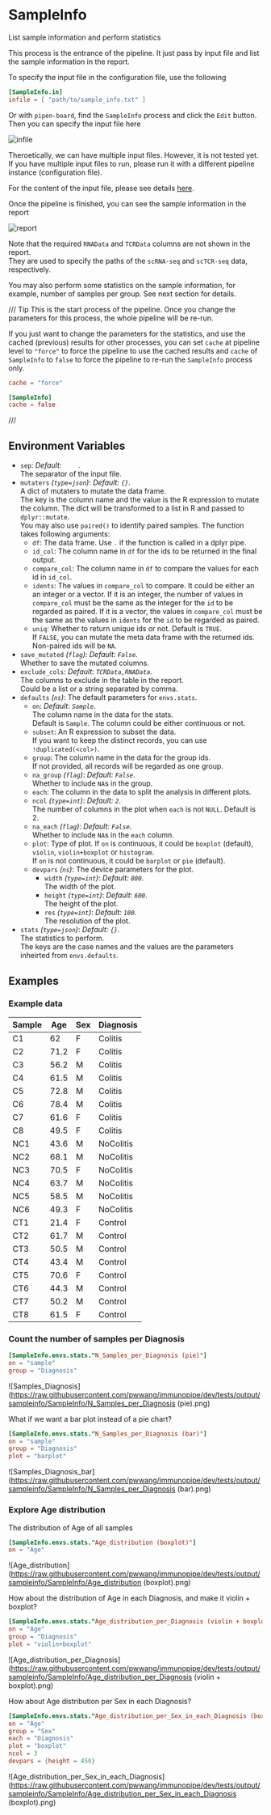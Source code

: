 # SampleInfo

List sample information and perform statistics



This process is the entrance of the pipeline. It just pass by input file and list
the sample information in the report.<br />

To specify the input file in the configuration file, use the following

```toml
[SampleInfo.in]
infile = [ "path/to/sample_info.txt" ]
```

Or with `pipen-board`, find the `SampleInfo` process and click the `Edit` button.<br />
Then you can specify the input file here

![infile](../processes/images/SampleInfo-infile.png)

Theroetically, we can have multiple input files. However, it is not tested yet.<br />
If you have multiple input files to run, please run it with a different pipeline
instance (configuration file).<br />

For the content of the input file, please see details
[here](../preparing-input.md#metadata).<br />

Once the pipeline is finished, you can see the sample information in the report

![report](../processes/images/SampleInfo-report.png)

Note that the required `RNAData` and `TCRData` columns are not shown in the report.<br />
They are used to specify the paths of the `scRNA-seq` and `scTCR-seq` data, respectively.<br />

You may also perform some statistics on the sample information, for example,
number of samples per group. See next section for details.<br />

/// Tip
This is the start process of the pipeline. Once you change the parameters for
this process, the whole pipeline will be re-run.<br />

If you just want to change the parameters for the statistics, and use the
cached (previous) results for other processes, you can set `cache` at
pipeline level to `"force"` to force the pipeline to use the cached results
and `cache` of `SampleInfo` to `false` to force the pipeline to re-run the
`SampleInfo` process only.<br />

```toml
cache = "force"

[SampleInfo]
cache = false
```
///

## Environment Variables

- `sep`: *Default: `	`*. <br />
    The separator of the input file.<br />
- `mutaters` *(`type=json`)*: *Default: `{}`*. <br />
    A dict of mutaters to mutate the data frame.<br />
    The key is the column name and the value is the R expression
    to mutate the column. The dict will be transformed to a list in R
    and passed to `dplyr::mutate`.<br />
    You may also use `paired()` to identify paired samples. The function
    takes following arguments:<br />
    * `df`: The data frame. Use `.` if the function is called in
    a dplyr pipe.<br />
    * `id_col`: The column name in `df` for the ids to be returned in
    the final output.<br />
    * `compare_col`: The column name in `df` to compare the values for
    each id in `id_col`.<br />
    * `idents`: The values in `compare_col` to compare. It could be
    either an an integer or a vector. If it is an integer,
    the number of values in `compare_col` must be the same as
    the integer for the `id` to be regarded as paired. If it is
    a vector, the values in `compare_col` must be the same
    as the values in `idents` for the `id` to be regarded as paired.<br />
    * `uniq`: Whether to return unique ids or not. Default is `TRUE`.<br />
    If `FALSE`, you can mutate the meta data frame with the
    returned ids. Non-paired ids will be `NA`.<br />
- `save_mutated` *(`flag`)*: *Default: `False`*. <br />
    Whether to save the mutated columns.<br />
- `exclude_cols`: *Default: `TCRData,RNAData`*. <br />
    The columns to exclude in the table in the report.<br />
    Could be a list or a string separated by comma.<br />
- `defaults` *(`ns`)*:
    The default parameters for `envs.stats`.<br />
    - `on`: *Default: `Sample`*. <br />
        The column name in the data for the stats.<br />
        Default is `Sample`. The column could be either continuous or not.<br />
    - `subset`:
        An R expression to subset the data.<br />
        If you want to keep the distinct records, you can use
        `!duplicated(<col>)`.<br />
    - `group`:
        The column name in the data for the group ids.<br />
        If not provided, all records will be regarded as one group.<br />
    - `na_group` *(`flag`)*: *Default: `False`*. <br />
        Whether to include `NA`s in the group.<br />
    - `each`:
        The column in the data to split the analysis in different
        plots.<br />
    - `ncol` *(`type=int`)*: *Default: `2`*. <br />
        The number of columns in the plot when `each`
        is not `NULL`. Default is 2.<br />
    - `na_each` *(`flag`)*: *Default: `False`*. <br />
        Whether to include `NA`s in the `each` column.<br />
    - `plot`:
        Type of plot. If `on` is continuous, it could be
        `boxplot` (default), `violin`, `violin+boxplot` or `histogram`.<br />
        If `on` is not continuous, it could be `barplot` or
        `pie` (default).<br />
    - `devpars` *(`ns`)*:
        The device parameters for the plot.<br />
        - `width` *(`type=int`)*: *Default: `800`*. <br />
            The width of the plot.<br />
        - `height` *(`type=int`)*: *Default: `600`*. <br />
            The height of the plot.<br />
        - `res` *(`type=int`)*: *Default: `100`*. <br />
            The resolution of the plot.<br />
- `stats` *(`type=json`)*: *Default: `{}`*. <br />
    The statistics to perform.<br />
    The keys are the case names and the values are the parameters
    inheirted from `envs.defaults`.<br />

## Examples

### Example data

| Sample | Age | Sex | Diagnosis |
|--------|-----|-----|-----------|
| C1     | 62  | F   | Colitis   |
| C2     | 71.2| F   | Colitis   |
| C3     | 56.2| M   | Colitis   |
| C4     | 61.5| M   | Colitis   |
| C5     | 72.8| M   | Colitis   |
| C6     | 78.4| M   | Colitis   |
| C7     | 61.6| F   | Colitis   |
| C8     | 49.5| F   | Colitis   |
| NC1    | 43.6| M   | NoColitis |
| NC2    | 68.1| M   | NoColitis |
| NC3    | 70.5| F   | NoColitis |
| NC4    | 63.7| M   | NoColitis |
| NC5    | 58.5| M   | NoColitis |
| NC6    | 49.3| F   | NoColitis |
| CT1    | 21.4| F   | Control   |
| CT2    | 61.7| M   | Control   |
| CT3    | 50.5| M   | Control   |
| CT4    | 43.4| M   | Control   |
| CT5    | 70.6| F   | Control   |
| CT6    | 44.3| M   | Control   |
| CT7    | 50.2| M   | Control   |
| CT8    | 61.5| F   | Control   |

### Count the number of samples per Diagnosis

```toml
[SampleInfo.envs.stats."N_Samples_per_Diagnosis (pie)"]
on = "sample"
group = "Diagnosis"
```

![Samples_Diagnosis](https://raw.githubusercontent.com/pwwang/immunopipe/dev/tests/output/sampleinfo/SampleInfo/N_Samples_per_Diagnosis (pie).png)

What if we want a bar plot instead of a pie chart?<br />

```toml
[SampleInfo.envs.stats."N_Samples_per_Diagnosis (bar)"]
on = "sample"
group = "Diagnosis"
plot = "barplot"
```

![Samples_Diagnosis_bar](https://raw.githubusercontent.com/pwwang/immunopipe/dev/tests/output/sampleinfo/SampleInfo/N_Samples_per_Diagnosis (bar).png)

### Explore Age distribution

The distribution of Age of all samples

```toml
[SampleInfo.envs.stats."Age_distribution (boxplot)"]
on = "Age"
```

![Age_distribution](https://raw.githubusercontent.com/pwwang/immunopipe/dev/tests/output/sampleinfo/SampleInfo/Age_distribution (boxplot).png)

How about the distribution of Age in each Diagnosis, and make it violin + boxplot?<br />

```toml
[SampleInfo.envs.stats."Age_distribution_per_Diagnosis (violin + boxplot)"]
on = "Age"
group = "Diagnosis"
plot = "violin+boxplot"
```

![Age_distribution_per_Diagnosis](https://raw.githubusercontent.com/pwwang/immunopipe/dev/tests/output/sampleinfo/SampleInfo/Age_distribution_per_Diagnosis (violin + boxplot).png)

How about Age distribution per Sex in each Diagnosis?<br />

```toml
[SampleInfo.envs.stats."Age_distribution_per_Sex_in_each_Diagnosis (boxplot)"]
on = "Age"
group = "Sex"
each = "Diagnosis"
plot = "boxplot"
ncol = 3
devpars = {height = 450}
```

![Age_distribution_per_Sex_in_each_Diagnosis](https://raw.githubusercontent.com/pwwang/immunopipe/dev/tests/output/sampleinfo/SampleInfo/Age_distribution_per_Sex_in_each_Diagnosis (boxplot).png)

